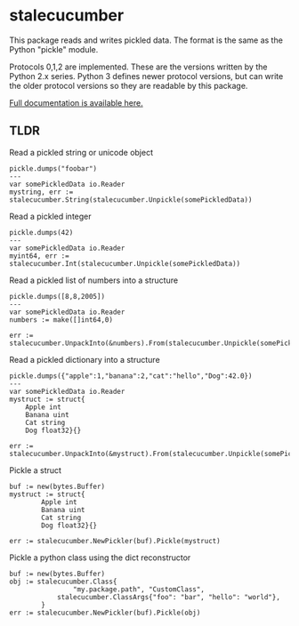 # stalecucumber

This package reads and writes pickled data. The format is the same
as the Python "pickle" module.

Protocols 0,1,2 are implemented. These are the versions written by the Python
2.x series. Python 3 defines newer protocol versions, but can write the older
protocol versions so they are readable by this package.

[Full documentation is available here.](https://godoc.org/github.com/hydrogen18/stalecucumber)

## TLDR

Read a pickled string or unicode object
```
pickle.dumps("foobar")
---
var somePickledData io.Reader
mystring, err := stalecucumber.String(stalecucumber.Unpickle(somePickledData))
````

Read a pickled integer
```
pickle.dumps(42)
---
var somePickledData io.Reader
myint64, err := stalecucumber.Int(stalecucumber.Unpickle(somePickledData))
```

Read a pickled list of numbers into a structure
```
pickle.dumps([8,8,2005])
---
var somePickledData io.Reader
numbers := make([]int64,0)

err := stalecucumber.UnpackInto(&numbers).From(stalecucumber.Unpickle(somePickledData))
```

Read a pickled dictionary into a structure
```
pickle.dumps({"apple":1,"banana":2,"cat":"hello","Dog":42.0})
---
var somePickledData io.Reader
mystruct := struct{
	Apple int
	Banana uint
	Cat string
	Dog float32}{}

err := stalecucumber.UnpackInto(&mystruct).From(stalecucumber.Unpickle(somePickledData))
```

Pickle a struct

```
buf := new(bytes.Buffer)
mystruct := struct{
		Apple int
		Banana uint
		Cat string
		Dog float32}{}

err := stalecucumber.NewPickler(buf).Pickle(mystruct)
```

Pickle a python class using the dict reconstructor
```
buf := new(bytes.Buffer)
obj := stalecucumber.Class{
    			"my.package.path", "CustomClass",
 			stalecucumber.ClassArgs{"foo": "bar", "hello": "world"},
		}
err := stalecucumber.NewPickler(buf).Pickle(obj)
```
